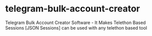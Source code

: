 # telegram-bulk-account-creator
Telegram Bulk Account Creator Software - It Makes Telethon Based Sessions [JSON Sessions] can be used with any telethon based tool
